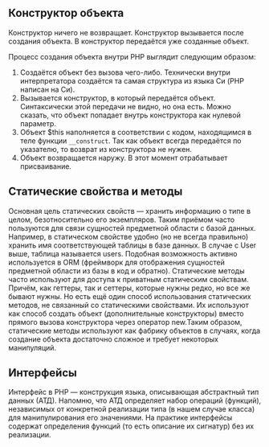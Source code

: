 ## Конструктор объекта
Конструктор ничего не возвращает.
Конструктор вызывается после создания объекта. В конструктор передаётся уже созданные объект.

Процесс создания объекта внутри PHP выглядит следующим образом:
1. Создаётся объект без вызова чего-либо. Технически внутри интерпретатора создаётся та самая структура из языка Си (PHP написан на Си).
2. Вызывается конструктор, в который передаётся объект. Синтаксически этой передачи не видно, но она есть. Можно сказать, что объект попадает внутрь конструктора как нулевой параметр.
3. Объект $this наполняется в соответствии с кодом, находящимся в теле функции `__construct`. Так как объект всегда передаётся по указателю, то возврат из конструктора не нужен.
4. Объект возвращается наружу. В этот момент отрабатывает присваивание.

## Статические свойства и методы
Основная цель статических свойств — хранить информацию о типе в целом, безотносительно его экземпляров. Таким приёмом часто пользуются для связи сущностей предметной области с базой данных. Например, в статическом свойстве удобно (но не всегда правильно) хранить имя соответствующей таблицы в базе данных. В случае с User выше, таблица называется users. Подобная возможность активно используется в ORM (фреймворк для отображения сущностей предметной области из базы в код и обратно).
Статические методы часто используют для доступа к приватным статическим свойствам. Причём, как геттеры, так и сеттеры, которые нужны редко, но все же бывают нужны.
Но есть ещё один способ использования статических методов, не связанный со статическими свойствами. Их используют как способ создать объект (дополнительные конструкторы) вместо прямого вызова конструктора через оператор new.Таким образом, статические методы используют как фабрику объектов в случаях, когда создание объекта достаточно сложное и требует некоторых манипуляций.

## Интерфейсы
Интерфейс в PHP — конструкция языка, описывающая абстрактный тип данных (АТД). Напомню, что АТД определяет набор операций (функций), независимых от конкретной реализации типа (в нашем случае класса) для манипулирования его значениями. На практике интерфейсы содержат определения функций (то есть описание их сигнатур) без их реализации.


